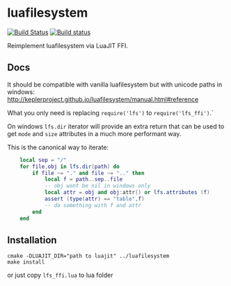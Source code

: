 # luafilesystem

[![Build Status](https://travis-ci.org/spacewander/luafilesystem.svg?branch=master)](https://travis-ci.org/spacewander/luafilesystem)
[![Build status](https://ci.appveyor.com/api/projects/status/52d2x1frvksf4u1h/branch/master?svg=true)](https://ci.appveyor.com/project/spacewander/luafilesystem/branch/master)


Reimplement luafilesystem via LuaJIT FFI.

## Docs

It should be compatible with vanilla luafilesystem but with unicode paths in windows:
http://keplerproject.github.io/luafilesystem/manual.html#reference

What you only need is replacing `require('lfs')` to `require('lfs_ffi')`.`

On windows `lfs.dir` iterator will provide an extra return that can be used to get `mode` and `size` attributes in a much more performant way.

This is the canonical way to iterate:

```Lua
    local sep = "/"
    for file,obj in lfs.dir(path) do
        if file ~= "." and file ~= ".." then
            local f = path..sep..file
            -- obj wont be nil in windows only
            local attr = obj and obj:attr() or lfs.attributes (f)
            assert (type(attr) == "table",f)
            -- do something with f and attr
        end
    end
```

## Installation

````
cmake -DLUAJIT_DIR="path to luajit" ../luafilesystem
make install
````

or just copy `lfs_ffi.lua` to lua folder